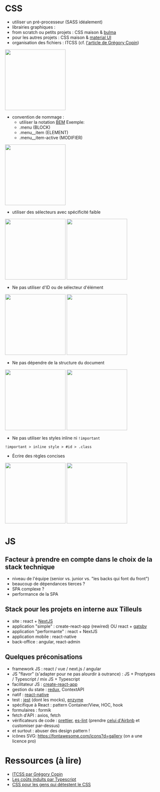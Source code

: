 # CSS

- utiliser un pré-processeur (SASS idéalement)
- librairies graphiques :
- from scratch ou petits projets : CSS maison & [bulma](https://bulma.io/)
- pour les autres projets : CSS maison & [material UI](https://mui.com//)
- organisation des fichiers : ITCSS (cf. [l'article de Grégory Copin](https://medium.com/dev-notes/just-do-itcss-1cb8a0c441d8))

<img src="https://lh3.googleusercontent.com/abUA-AZiXLfk9iUWZFD391If9omlZk-MIC1BvqALGVmNmZ1axZj8p4KYjTZ_a90Iz49yZsSRsL--lbB8tcBHYQCca_KvfUCCn3MOA0huujezMCQIbSsxsFa-vSfpmdh3N-0Ou8nd=s0" width=200>

- convention de nommage :
  - utiliser la notation [BEM](http://getbem.com/naming/)
    Exemple:
  - .menu (BLOCK)
  - .menu\_\_item (ELEMENT)
  - .menu\_\_item-active (MODIFIER)

<img src="https://lh3.googleusercontent.com/dl-efulipYSZP6CrffFy4FBhxN_e_2EKNvyF_JgsPYLhGfjN5W7f7VG3zQitPQO_p9gDMNUhqT96KurhpsWmjvnw6IJ16mpTi-kYBqccZxzTdSFHUqmMyAsx7m3hoZp2PZnjTNKD=s0" width=200>

- utiliser des sélecteurs avec spécificité faible

<img src="https://lh6.googleusercontent.com/vNnI6vBfEkTwMlovGBDIqwhsBUyHg_Fc48ij7mr0tZstMEcCoPHh7z4zj2YoRSgDuGiFKpDjskJ83JrpFJguhTDoqQ9JKCl8fTpvptbG-I14Xz_j13O5MfQS78NZI-UpvAYIxwPS=s0" width=200>
<img src="https://lh5.googleusercontent.com/Y3AsysPykPq_s99MsDAZhHz6DY-UzwUN5agPcur4w6V4242osHUUkGo2vYFOyK-JhwRFw15P3V_lsZiIYHCJBPrF5gP9az4xROZnp4fzTONFqAa_bP-P7oYIP5UEvaKEVRT5e7Ny=s0" width=200>

- Ne pas utiliser d'ID ou de sélecteur d'élément

<img src="https://lh6.googleusercontent.com/I8DLQgEgbox-njXvhSDlyLuOTPhYD8_C-exEkCjoEc8ByLmCto1l0acNpsSvDiNGqq2jx7T7udKKXDBmlQq2QMCvWNhEGNsSVTTuQFr97-j-9BcN6CRm5aPYUD6SuGmBifK3uv8m=s0" width=200>
<img src="https://lh4.googleusercontent.com/mO_dklSo-vzcUvRBFyz23Jm3HS_YlCX2y1Y_oOsqR0Zws3nduaAVxdfkNCqUj5LWvE58Eyj_O-2ErwSoh2RFFqzYO7skeMO2cwLstu8SDDrnJNXgLNuK6LxMSSQXBny9fLWiAtgb=s0" width=200>

- Ne pas dépendre de la structure du document

<img src="https://lh6.googleusercontent.com/c6sQY4lzOCJYKw9kqm5hme9jNtdPiyqCh1_G-l6OtuFE1EtEK1MnDpVQNB3UnhcJuUUGco6iuIh1mZav22yhlWzRuve3vuZqaCAZcOAJHWYAs-h2fp5iUgyKt8FElV6wfyHmD6Xp=s0" width=200>
<img src="https://lh5.googleusercontent.com/koNDLHKfaXP1RlBC6YswaR4nGiEcQn5WFIuSTx8FR-ghmFJZ9-fmtjPv8-2XSw-kELUN4PNYCVvnDBo393rWjtQQEBG9DFXWKTUMQSFTe379DpRfseGXuhzxYcugLLdKIt1pDmWV=s0" width=200>

- Ne pas utiliser les styles inline ni `!important`

`!important > inline style > #id > .class`

- Écrire des règles concises

<img src="https://lh3.googleusercontent.com/zRmCK2CasEGaW8dmsW_cdo-3GLV2N8zM5ud1J9hRTy3K5-MeLZiFcS6Le8X_19bWDfW9sMUpiW-8gmtaOTvnD07PF54J9dntIWsOPbEA3mNDyax7va51ZJRfwD_BtNKGkNJ9x0Bs=s0" width=200>
<img src="https://lh4.googleusercontent.com/20fCiBFXKDLKzspZ3n38QaePCY2D-pdVytKFgblXUHbI7c3mODObFGMfBSJ7vn_Fqf5xjK5UKV2UTumz0orW3sxEpRkWKsHAPtbxqUBS5PQCb--abpEpMANMb7Wlyy0ARwNeu3JP=s0" width=200>

# JS

## Facteur à prendre en compte dans le choix de la stack technique

- niveau de l'équipe (senior vs. junior vs. "les backs qui font du front")
- beaucoup de dépendances tierces ?
- SPA complexe ?
- performance de la SPA

## Stack pour les projets en interne aux Tilleuls

- site : react + [NextJS](https://nextjs.org/)
- application "simple" : create-react-app (rewired) OU react + [gatsby](https://www.gatsbyjs.org/)
- application "performante" : react + NextJS
- application mobile : react-native
- back-office : angular, react-admin

## Quelques préconisations

- framework JS : react / vue / next.js / angular
- JS "flavor" (s'adapter pour ne pas alourdir à outrance) : JS + Proptypes / Typescript / mix JS + Typescript
- facilitateur JS : [create-react-app](https://github.com/facebook/create-react-app)
- gestion du state : [redux](https://redux.js.org/), ContextAPI
- natif : [react-native](https://facebook.github.io/react-native/)
- test : [jest](https://jestjs.io/) (dont les mocks), [enzyme](https://airbnb.io/enzyme/)
- spécifique à React : pattern Container/View, HOC, hook
- formulaires : formik
- fetch d'API : axios, fetch
- vérificateurs de code : [prettier](https://prettier.io/), [es-lint](https://eslint.org/) (prendre [celui d'Airbnb](https://github.com/airbnb/javascript/tree/master/packages/eslint-config-airbnb) et customiser par-dessus)
- et surtout : abuser des design pattern !
- icônes SVG: <https://fontawesome.com/icons?d=gallery> (on a une licence pro)

# Ressources (à lire)

- [ITCSS par Grégory Copin](https://medium.com/dev-notes/just-do-itcss-1cb8a0c441d8)
- [Les coûts induits par Typescript](https://medium.com/javascript-scene/the-typescript-tax-132ff4cb175b)
- [CSS pour les gens qui détestent le CSS](http://paulcpederson.com/articles/css-for-people-who-hate-css/)
